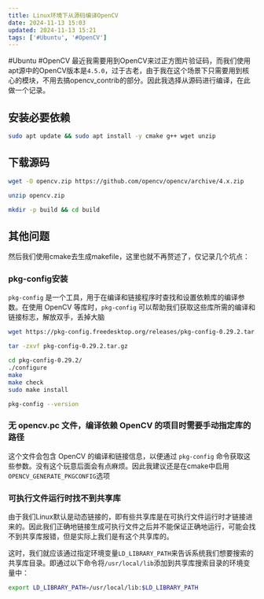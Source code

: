 ```yaml
---
title: Linux环境下从源码编译OpenCV
date: 2024-11-13 15:03
updated: 2024-11-13 15:21
tags: ['#Ubuntu', '#OpenCV']
---
```


#Ubuntu #OpenCV
最近我需要用到OpenCV来过正方图片验证码，而我们使用apt源中的OpenCV版本是`4.5.0`，过于古老，由于我在这个场景下只需要用到核心的模块，不用去搞opencv_contrib的部分。因此我选择从源码进行编译，在此做一个记录。

## 安装必要依赖

```bash
sudo apt update && sudo apt install -y cmake g++ wget unzip
```

## 下载源码

```bash
wget -O opencv.zip https://github.com/opencv/opencv/archive/4.x.zip

unzip opencv.zip

mkdir -p build && cd build
```

## 其他问题

然后我们使用cmake去生成makefile，这里也就不再赘述了，仅记录几个坑点：

### pkg-config安装

`pkg-config` 是一个工具，用于在编译和链接程序时查找和设置依赖库的编译参数。在使用 OpenCV 等库时，`pkg-config` 可以帮助我们获取这些库所需的编译和链接标志，解放双手，丢掉大脑

```bash
wget https://pkg-config.freedesktop.org/releases/pkg-config-0.29.2.tar.gz

tar -zxvf pkg-config-0.29.2.tar.gz

cd pkg-config-0.29.2/
./configure
make
make check
sudo make install

pkg-config --version
```

### 无 opencv.pc 文件，编译依赖 OpenCV 的项目时需要手动指定库的路径

这个文件会包含 OpenCV 的编译和链接信息，以便通过 `pkg-config` 命令获取这些参数。没有这个玩意后面会有点麻烦。因此我建议还是在cmake中启用`OPENCV_GENERATE_PKGCONFIG`选项

### 可执行文件运行时找不到共享库

由于我们Linux默认是动态链接的，即有些共享库是在可执行文件运行时才链接进来的。因此我们正确地链接生成可执行文件之后并不能保证正确地运行，可能会找不到共享库报错，但是实际上我们是有这个共享库的。

这时，我们就应该通过指定环境变量`LD_LIBRARY_PATH`来告诉系统我们想要搜索的共享库目录。即通过以下命令将`/usr/local/lib`添加到共享库搜索目录的环境变量中：

```bash
export LD_LIBRARY_PATH=/usr/local/lib:$LD_LIBRARY_PATH
```
